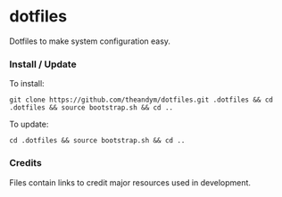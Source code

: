 # dotfiles

Dotfiles to make system configuration easy.


### Install / Update

To install:

    git clone https://github.com/theandym/dotfiles.git .dotfiles && cd .dotfiles && source bootstrap.sh && cd ..

To update:

    cd .dotfiles && source bootstrap.sh && cd ..


### Credits

Files contain links to credit major resources used in development.
